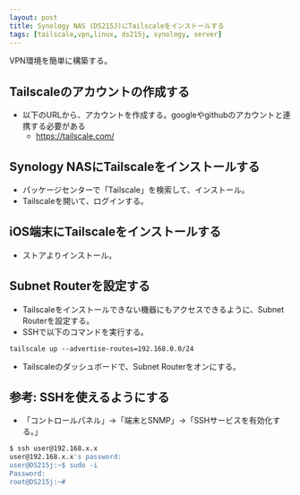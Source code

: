 ```yaml
---
layout: post
title: Synology NAS (DS215J)にTailscaleをインストールする
tags: [tailscale,vpn,linux, ds215j, synology, server]
---
```


VPN環境を簡単に構築する。

## Tailscaleのアカウントの作成する

* 以下のURLから、アカウントを作成する。googleやgithubのアカウントと連携する必要がある
  * https://tailscale.com/

## Synology NASにTailscaleをインストールする

* パッケージセンターで「Tailscale」を検索して、インストール。
* Tailscaleを開いて、ログインする。

## iOS端末にTailscaleをインストールする

* ストアよりインストール。

## Subnet Routerを設定する

* Tailscaleをインストールできない機器にもアクセスできるように、Subnet Routerを設定する。
* SSHで以下のコマンドを実行する。

```
tailscale up --advertise-routes=192.168.0.0/24
```

* Tailscaleのダッシュボードで、Subnet Routerをオンにする。

## 参考: SSHを使えるようにする

- 「コントロールパネル」→「端末とSNMP」→「SSHサービスを有効化する。」

```bash
$ ssh user@192.168.x.x
user@192.168.x.x's password: 
user@DS215j:~$ sudo -i
Password: 
root@DS215j:~# 
```
